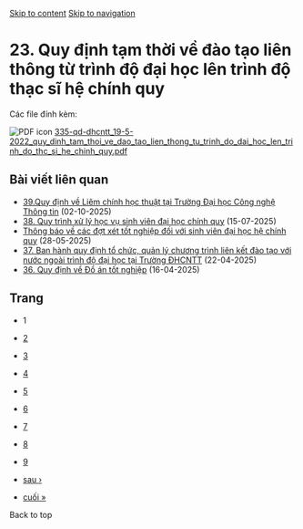 [Skip to content](https://daa.uit.edu.vn/thongbao/23-quy-dinh-tam-thoi-ve-dao-tao-lien-thong-tu-trinh-do-dai-hoc-len-trinh-do-thac-si-he#main)
 [Skip to navigation](https://daa.uit.edu.vn/thongbao/23-quy-dinh-tam-thoi-ve-dao-tao-lien-thong-tu-trinh-do-dai-hoc-len-trinh-do-thac-si-he#main-nav)

23\. Quy định tạm thời về đào tạo liên thông từ trình độ đại học lên trình độ thạc sĩ hệ chính quy
==================================================================================================

Các file đính kèm: 

 ![PDF icon](https://daa.uit.edu.vn/modules/file/icons/application-pdf.png "application/pdf") [335-qd-dhcntt\_19-5-2022\_quy\_dinh\_tam\_thoi\_ve\_dao\_tao\_lien\_thong\_tu\_trinh\_do\_dai\_hoc\_len\_trinh\_do\_thc\_si\_he\_chinh\_quy.pdf](https://daa.uit.edu.vn/sites/daa/files/202309/335-qd-dhcntt_19-5-2022_quy_dinh_tam_thoi_ve_dao_tao_lien_thong_tu_trinh_do_dai_hoc_len_trinh_do_thc_si_he_chinh_quy.pdf)

Bài viết liên quan
------------------

*   [39.Quy định về Liêm chính học thuật tại Trường Đại học Công nghệ Thông tin](https://daa.uit.edu.vn/39quy-dinh-ve-liem-chinh-hoc-thuat-tai-truong-dai-hoc-cong-nghe-thong-tin)
     (02-10-2025)
*   [38\. Quy trình xử lý học vụ sinh viên đại học chính quy](https://daa.uit.edu.vn/38-quy-trinh-xu-ly-hoc-vu-sinh-vien-dai-hoc-chinh-quy)
     (15-07-2025)
*   [Thông báo về các đợt xét tốt nghiệp đối với sinh viên đại học hệ chính quy](https://daa.uit.edu.vn/thong-bao-ve-cac-dot-xet-tot-nghiep-doi-voi-sinh-vien-dai-hoc-he-chinh-quy)
     (28-05-2025)
*   [37\. Ban hành quy định tổ chức, quản lý chương trình liên kết đào tạo với nước ngoài trình độ đại học tại Trường ĐHCNTT](https://daa.uit.edu.vn/37-ban-hanh-quy-dinh-chuc-quan-ly-chuong-trinh-lien-ket-dao-tao-voi-nuoc-ngoai-trinh-do-dai-hoc-tai)
     (22-04-2025)
*   [36\. Quy định về Đồ án tốt nghiệp](https://daa.uit.edu.vn/36-quy-dinh-ve-do-tot-nghiep)
     (16-04-2025)

Trang
-----

*   1
*   [2](https://daa.uit.edu.vn/thongbao/23-quy-dinh-tam-thoi-ve-dao-tao-lien-thong-tu-trinh-do-dai-hoc-len-trinh-do-thac-si-he?page=1 "Đến trang 2")
    
*   [3](https://daa.uit.edu.vn/thongbao/23-quy-dinh-tam-thoi-ve-dao-tao-lien-thong-tu-trinh-do-dai-hoc-len-trinh-do-thac-si-he?page=2 "Đến trang 3")
    
*   [4](https://daa.uit.edu.vn/thongbao/23-quy-dinh-tam-thoi-ve-dao-tao-lien-thong-tu-trinh-do-dai-hoc-len-trinh-do-thac-si-he?page=3 "Đến trang 4")
    
*   [5](https://daa.uit.edu.vn/thongbao/23-quy-dinh-tam-thoi-ve-dao-tao-lien-thong-tu-trinh-do-dai-hoc-len-trinh-do-thac-si-he?page=4 "Đến trang 5")
    
*   [6](https://daa.uit.edu.vn/thongbao/23-quy-dinh-tam-thoi-ve-dao-tao-lien-thong-tu-trinh-do-dai-hoc-len-trinh-do-thac-si-he?page=5 "Đến trang 6")
    
*   [7](https://daa.uit.edu.vn/thongbao/23-quy-dinh-tam-thoi-ve-dao-tao-lien-thong-tu-trinh-do-dai-hoc-len-trinh-do-thac-si-he?page=6 "Đến trang 7")
    
*   [8](https://daa.uit.edu.vn/thongbao/23-quy-dinh-tam-thoi-ve-dao-tao-lien-thong-tu-trinh-do-dai-hoc-len-trinh-do-thac-si-he?page=7 "Đến trang 8")
    
*   [9](https://daa.uit.edu.vn/thongbao/23-quy-dinh-tam-thoi-ve-dao-tao-lien-thong-tu-trinh-do-dai-hoc-len-trinh-do-thac-si-he?page=8 "Đến trang 9")
    
*   [sau ›](https://daa.uit.edu.vn/thongbao/23-quy-dinh-tam-thoi-ve-dao-tao-lien-thong-tu-trinh-do-dai-hoc-len-trinh-do-thac-si-he?page=1 "Đến trang kế sau")
    
*   [cuối »](https://daa.uit.edu.vn/thongbao/23-quy-dinh-tam-thoi-ve-dao-tao-lien-thong-tu-trinh-do-dai-hoc-len-trinh-do-thac-si-he?page=8 "Đến trang cuối cùng")
    

Back to top